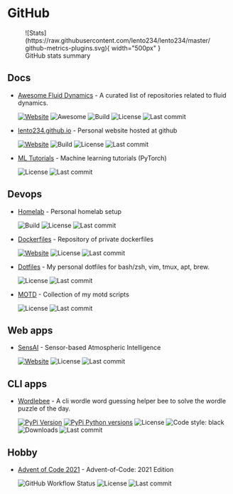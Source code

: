 # GitHub

<figure markdown>
  ![Stats](https://raw.githubusercontent.com/lento234/lento234/master/github-metrics-plugins.svg){ width="500px" }
  <figcaption>GitHub stats summary</figcaption>
</figure>

## Docs

* [Awesome Fluid Dynamics](https://github.com/lento234/awesome-fluid-dynamics) - A curated list of repositories related to fluid dynamics.

    [![Website](https://img.shields.io/badge/-Website-blue?style=flat-square)](https://manickathan.ch/awesome-fluid-dynamics/)
    ![Awesome](https://raw.githubusercontent.com/lento234/awesome-fluid-dynamics/main/logo/awesome.svg)
    ![Build](https://img.shields.io/github/workflow/status/lento234/awesome-fluid-dynamics/CI?label=Links&style=flat-square&labelColor=000000)
    ![License](https://img.shields.io/github/license/lento234/awesome-fluid-dynamics?style=flat-square&color=blue&labelColor=000000)
    ![Last commit](https://img.shields.io/github/last-commit/lento234/awesome-fluid-dynamics?style=flat-square&labelColor=000000)

* [lento234.github.io](https://github.com/lento234/lento234.github.io) - Personal website hosted at github

    [![Website](https://img.shields.io/badge/-Website-blue?style=flat-square)](https://manickathan.ch/)
    ![Build](https://img.shields.io/github/workflow/status/lento234/lento234.github.io/Build?style=flat-square&labelColor=000000)
    ![License](https://img.shields.io/github/license/lento234/lento234.github.io?style=flat-square&color=blue&labelColor=000000)
    ![Last commit](https://img.shields.io/github/last-commit/lento234/lento234.github.io?style=flat-square&labelColor=000000)

* [ML Tutorials](https://github.com/lento234/ml-tutorials) - Machine learning tutorials (PyTorch)

    ![License](https://img.shields.io/github/license/lento234/ml-tutorials?style=flat-square&color=blue&labelColor=000000)
    ![Last commit](https://img.shields.io/github/last-commit/lento234/ml-tutorials?style=flat-square&labelColor=000000)

## Devops

* [Homelab](https://github.com/lento234/homelab) - Personal homelab setup

    ![Build](https://img.shields.io/github/workflow/status/lento234/homelab/CI?style=flat-square&labelColor=000000)
    ![License](https://img.shields.io/badge/license-MIT-blue?style=flat-square&labelColor=000000)
    ![Last commit](https://img.shields.io/github/last-commit/lento234/homelab?style=flat-square&labelColor=000000)

* [Dockerfiles](https://github.com/lento234/dockerfiles) - Repository of private dockerfiles

    [![Website](https://img.shields.io/badge/-Website-blue?style=flat-square)](https://hub.docker.com/u/mrlento234)
    ![License](https://img.shields.io/badge/license-MIT-blue?style=flat-square&labelColor=000000)
    ![Last commit](https://img.shields.io/github/last-commit/lento234/dockerfiles?style=flat-square&labelColor=000000)

* [Dotfiles](https://github.com/lento234/dotfiles) - My personal dotfiles for bash/zsh, vim, tmux, apt, brew.

    ![License](https://img.shields.io/badge/license-MIT-blue?style=flat-square&labelColor=000000)
    ![Last commit](https://img.shields.io/github/last-commit/lento234/dotfiles?style=flat-square&labelColor=000000)

* [MOTD](https://github.com/lento234/motd) - Collection of my motd scripts

    ![License](https://img.shields.io/badge/license-MIT-blue?style=flat-square&labelColor=000000)
    ![Last commit](https://img.shields.io/github/last-commit/lento234/motd?style=flat-square&labelColor=000000)


## Web apps

* [SensAI](https://github.com/lento234/sensai) - Sensor-based Atmospheric Intelligence

    [![Website](https://img.shields.io/badge/-Website-blue?style=flat-square)](https://sensai.manickathan.ch/)
    ![License](https://img.shields.io/badge/license-MIT-blue?style=flat-square&labelColor=000000)
    ![Last commit](https://img.shields.io/github/last-commit/lento234/sensai?style=flat-square&labelColor=000000)


## CLI apps

* [Wordlebee](https://github.com/lento234/wordlebee) - A cli wordle word guessing helper bee to solve the wordle puzzle of the day.

    [![PyPi Version](https://img.shields.io/pypi/v/wordlebee.svg?style=flat-square&labelColor=000000)](https://pypi.org/project/wordlebee/)
    [![PyPi Python versions](https://img.shields.io/pypi/pyversions/wordlebee.svg?style=flat-square&labelColor=000000)](https://pypi.org/project/wordlebee/)
    ![License](https://img.shields.io/badge/license-MIT-blue?style=flat-square&labelColor=000000)
    ![Code style: black](https://img.shields.io/badge/code%20style-black-000000.svg?style=flat-square)
    ![Downloads](https://pepy.tech/badge/wordlebee?style=flat-square&labelColor=000000)
    ![Last commit](https://img.shields.io/github/last-commit/lento234/wordlebee?style=flat-square&labelColor=000000)


## Hobby

* [Advent of Code 2021](https://github.com/lento234/advent2021) - Advent-of-Code: 2021 Edition

    ![GitHub Workflow Status](https://img.shields.io/github/workflow/status/lento234/advent2021/CMake?style=flat-square&labelColor=000000)
    ![License](https://img.shields.io/badge/license-MIT-blue?style=flat-square&labelColor=000000)
    ![Last commit](https://img.shields.io/github/last-commit/lento234/advent2021?style=flat-square&labelColor=000000)
